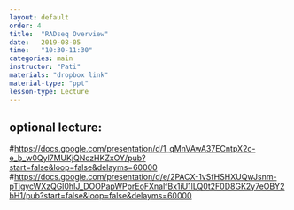 ```yaml
---
layout: default
order: 4
title:  "RADseq Overview"
date:   2019-08-05
time:   "10:30-11:30"
categories: main
instructor: "Pati"
materials: "dropbox link"
material-type: "ppt"
lesson-type: Lecture
---
```


## optional lecture: 
#https://docs.google.com/presentation/d/1_qMnVAwA37ECntpX2c-e_b_w0Qyl7MUKjQNczHKZxOY/pub?start=false&loop=false&delayms=60000
#https://docs.google.com/presentation/d/e/2PACX-1vSfHSHXUQwJsnm-pTigycWXzQGl0hIJ_DOOPapWPprEoFXnalfBx1iU1lLQ0t2F0D8GK2y7eOBY2bH1/pub?start=false&loop=false&delayms=60000